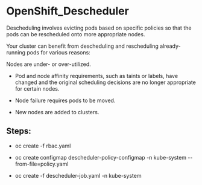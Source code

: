 # OpenShift_Descheduler

Descheduling involves evicting pods based on specific policies so that the pods can be rescheduled onto more appropriate nodes.

Your cluster can benefit from descheduling and rescheduling already-running pods for various reasons:

Nodes are under- or over-utilized.

- Pod and node affinity requirements, such as taints or labels, have changed and the original scheduling decisions are no longer appropriate for certain nodes.

- Node failure requires pods to be moved.

- New nodes are added to clusters.

## Steps:
- oc create -f rbac.yaml

- oc create configmap descheduler-policy-configmap -n kube-system --from-file=policy.yaml

- oc create -f descheduler-job.yaml -n kube-system


